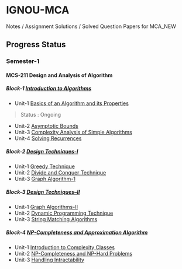 # IGNOU-MCA
Notes / Assignment Solutions / Solved Question Papers for MCA_NEW

## Progress Status

### Semester-1
#### MCS-211 Design and Analysis of Algorithm
##### Block-1 [Introduction to Algorithms](Semester-1/MCS-211/Notes/Block-1)
- Unit-1 [Basics of an Algorithm and its Properties](Semester-1/MCS-211/Notes/Block-1/Unit-1.md)
> Status : Ongoing
- Unit-2 [Asymptotic Bounds](Semester-1/MCS-211/Notes/Block-1/Unit-2.md)
- Unit-3 [Complexity Analysis of Simple Algorithms](Semester-1/MCS-211/Notes/Block-1/Unit-3.md)
- Unit-4 [Solving Recurrences](Semester-1/MCS-211/Notes/Block-1/Unit-4.md)

##### Block-2 [Design Techniques-I](Semester-1/MCS-211/Notes/Block-2)
- Unit-1 [Greedy Technique](Semester-1/MCS-211/Notes/Block-2/Unit-1.md)
- Unit-2 [Divide and Conquer Technique](Semester-1/MCS-211/Notes/Block-2/Unit-2.md)
- Unit-3 [Graph Algorithm-1](Semester-1/MCS-211/Notes/Block-2/Unit-3.md)

##### Block-3 [Design Techniques–II](Semester-1/MCS-211/Notes/Block-3)
- Unit-1 [Graph Algorithms-II](Semester-1/MCS-211/Notes/Block-3/Unit-1.md)
- Unit-2 [Dynamic Programming Technique](Semester-1/MCS-211/Notes/Block-3/Unit-2.md)
- Unit-3 [String Matching Algorithms](Semester-1/MCS-211/Notes/Block-3/Unit-3.md)

##### Block-4 [NP-Completeness and Approximation Algorithm](Semester-1/MCS-211/Notes/Block-4)
- Unit-1 [Introduction to Complexity Classes](Semester-1/MCS-211/Notes/Block-4/Unit-1.md)
- Unit-2 [NP-Completeness and NP-Hard Problems](Semester-1/MCS-211/Notes/Block-4/Unit-2.md)
- Unit-3 [Handling Intractability](Semester-1/MCS-211/Notes/Block-4/Unit-3.md)
